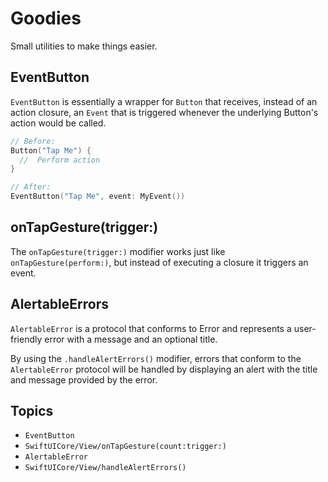 # Goodies

Small utilities to make things easier.

## EventButton

`EventButton` is essentially a wrapper for `Button` that receives, instead of an action closure, an `Event` that is triggered whenever the underlying Button's action would be called.

```swift
// Before:
Button("Tap Me") {
  //  Perform action
}

// After:
EventButton("Tap Me", event: MyEvent())
```

## onTapGesture(trigger:)

The `onTapGesture(trigger:)` modifier works just like `onTapGesture(perform:)`, but instead of executing a closure it triggers an event.

## AlertableErrors

`AlertableError` is a protocol that conforms to Error and represents a user-friendly error with a message and an optional title.

By using the `.handleAlertErrors()` modifier, errors that conform to the `AlertableError` protocol will be handled by displaying an alert with the title and message provided by the error.

## Topics

- ``EventButton``
- ``SwiftUICore/View/onTapGesture(count:trigger:)``
- ``AlertableError``
- ``SwiftUICore/View/handleAlertErrors()``
